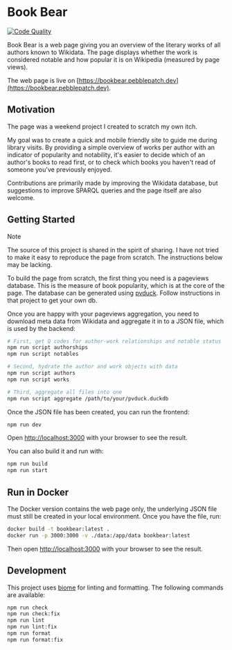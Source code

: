 # Book Bear

[![Code Quality](https://github.com/vegardege/bookbear/actions/workflows/code-quality.yml/badge.svg)](https://github.com/vegardege/bookbear/actions/workflows/code-quality.yml)

Book Bear is a web page giving you an overview of the literary works of all
authors known to Wikidata. The page displays whether the work is considered
notable and how popular it is on Wikipedia (measured by page views).

The web page is live on
[https://bookbear.pebblepatch.dev](https://bookbear.pebblepatch.dev).

## Motivation

The page was a weekend project I created to scratch my own itch.

My goal was to create a quick and mobile friendly site to guide me during
library visits. By providing a simple overview of works per author with an
indicator of popularity and notability, it's easier to decide which of an
author's books to read first, or to check which books you haven't read of
someone you've previously enjoyed.

Contributions are primarily made by improving the Wikidata database, but
suggestions to improve SPARQL queries and the page itself are also welcome.

## Getting Started

> [!NOTE]
> The source of this project is shared in the spirit of sharing. I have not
> tried to make it easy to reproduce the page from scratch. The instructions
> below may be lacking.

To build the page from scratch, the first thing you need is a pageviews
database. This is the measure of book popularity, which is at the core of the
page. The database can be generated using
[pvduck](https://github.com/vegardege/pvduck). Follow instructions in that
project to get your own db.

Once you are happy with your pageviews aggregation, you need to download meta
data from Wikidata and aggregate it in to a JSON file, which is used by the
backend:

```bash
# First, get Q codes for author-work relationships and notable status
npm run script authorships
npm run script notables

# Second, hydrate the author and work objects with data
npm run script authors
npm run script works

# Third, aggregate all files into one
npm run script aggregate /path/to/your/pvduck.duckdb
```

Once the JSON file has been created, you can run the frontend:

```bash
npm run dev
```

Open [http://localhost:3000](http://localhost:3000) with your browser to see
the result.

You can also build it and run with:

```bash
npm run build
npm run start
```

## Run in Docker

The Docker version contains the web page only, the underlying JSON file must
still be created in your local environment. Once you have the file, run:

```bash
docker build -t bookbear:latest .
docker run -p 3000:3000 -v ./data:/app/data bookbear:latest
```

Then open [http://localhost:3000](http://localhost:3000) with your browser to
see the result.

## Development

This project uses [biome](https://biomejs.dev/) for linting and formatting.
The following commands are available:

```bash
npm run check
npm run check:fix
npm run lint
npm run lint:fix
npm run format
npm run format:fix
```

